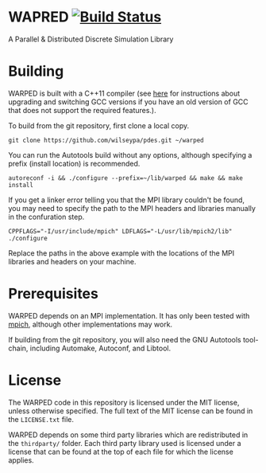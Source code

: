 # WAPRED [![Build Status](https://api.travis-ci.org/wilseypa/warped.png)](https://travis-ci.org/wilseypa/warped)

A Parallel & Distributed Discrete Simulation Library

# Building

WARPED is built with a C++11 compiler (see [here](http://lektiondestages.blogspot.de/2013/05/installing-and-switching-gccg-versions.html) for instructions about upgrading and switching GCC versions if you have an old version of GCC that does not support the required features.).  

To build from the git repository, first clone a local copy.

	git clone https://github.com/wilseypa/pdes.git ~/warped

You can run the Autotools build without any options, although specifying a prefix (install location) is recommended.

	autoreconf -i && ./configure --prefix=~/lib/warped && make && make install

If you get a linker error telling you that the MPI library couldn't be found, you may need to specify the path to the MPI headers and libraries manually in the confuration step.

 	CPPFLAGS="-I/usr/include/mpich" LDFLAGS="-L/usr/lib/mpich2/lib" ./configure

Replace the paths in the above example with the locations of the MPI libraries and headers on your machine. 

# Prerequisites
WARPED depends on an MPI implementation. It has only been tested with [mpich](http://www.mpich.org/), although other implementations may work.

If building from the git repository, you  will also need the GNU Autotools tool-chain, including Automake, Autoconf, and Libtool.


# License
The WARPED code in this repository is licensed under the MIT license, unless otherwise specified. The full text of the MIT license can be found in the `LICENSE.txt` file. 

WARPED depends on some third party libraries which are redistributed in the `thirdparty/` folder. Each third party library used is licensed under a license that can be found at the top of each file for which the license applies.
